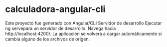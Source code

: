 # calculadora-angular-cli
Este proyecto fue generado con Angular/CLI 
Servidor de desarrollo
Ejecutar ng servepara un servidor de desarrollo. Navega hacia http://localhost:4200/. La aplicación se volverá a cargar automáticamente si cambia alguno de los archivos de origen.
